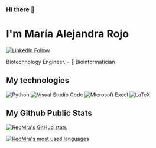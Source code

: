 ### Hi there 👋

# I'm María Alejandra Rojo
[![LinkedIn Follow](https://img.shields.io/badge/linkedin-%230077B5.svg?&style=for-the-badge&logo=linkedin&logoColor=white)](https://www.linkedin.com/in/maria-alejandra-rojo-orozco/)

Biotechnology Engineer. - 🌱  Bioinformatician

## My technologies
![Python](https://img.shields.io/static/v1?style=for-the-badge&message=Python&color=3776AB&logoColor=FFFFFF&logo=Python&label=)
![Visual Studio Code](https://img.shields.io/static/v1?style=for-the-badge&message=VS+Code&color=007ACC&logo=Visual+Studio+Code&logoColor=FFFFFF&label=)
![Microsoft Excel](https://img.shields.io/static/v1?style=for-the-badge&message=Microsoft+Excel&color=235733&logoColor=FFFFFF&logo=microsoft+excel&label=)
![LaTeX](https://img.shields.io/static/v1?style=for-the-badge&message=LaTeX&color=008080&logoColor=FFFFFF&logo=latex&label=)

## My Github Public Stats
[![RedMra's GitHub stats](https://github-readme-stats.vercel.app/api?username=RedMra&count_private=true)](https://github.com/RedMra)

[![RedMra's most used languages](https://github-readme-stats.vercel.app/api/top-langs/?username=RedMra&show_icons=true&layout=compact)](https://github.com/RedMra)
